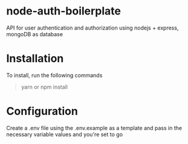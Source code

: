 # node-auth-boilerplate
API for user authentication and authorization using nodejs + express, mongoDB as database

# Installation
To install, run the following commands
> yarn 
 or
> npm install 

# Configuration
Create a .env file using the .env.example as a template and pass in the necessary variable values and you're set to go
